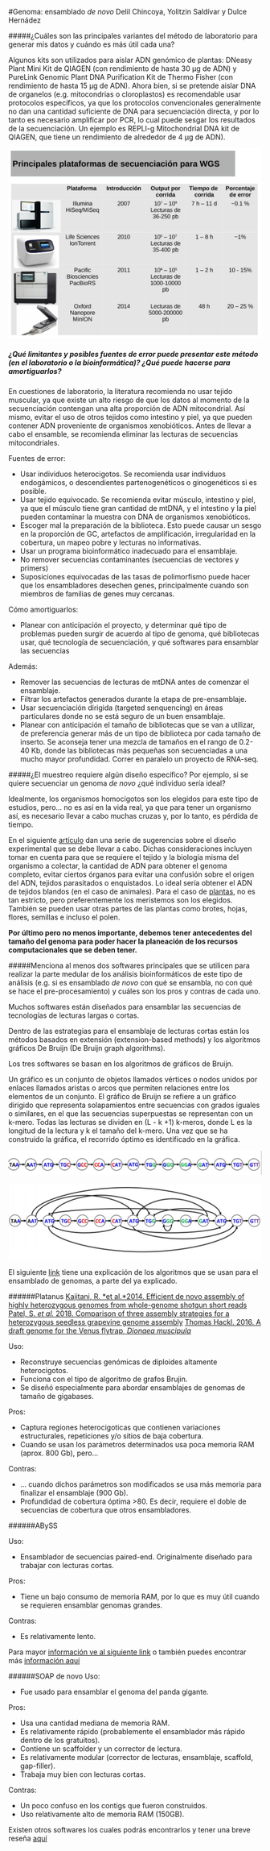 
#Genoma: ensamblado _de novo_
Delil Chincoya, Yolitzin Saldívar y Dulce Hernádez


#####¿Cuáles son las principales variantes del método de laboratorio para generar mis datos y cuándo es más útil cada una?

Algunos kits son utilizados para aislar ADN genómico de plantas: DNeasy Plant Mini Kit de QIAGEN (con rendimiento de hasta 30 μg de ADN) y PureLink Genomic Plant DNA Purification Kit de Thermo Fisher (con rendimiento de hasta 15 μg de ADN). Ahora bien, si se pretende aislar DNA de organelos (e.g. mitocondrias o cloroplastos) es recomendable usar protocolos específicos, ya que los protocolos convencionales generalmente no dan una cantidad suficiente de DNA para secuenciación directa, y por lo tanto es necesario amplificar por PCR, lo cual puede sesgar los resultados de la secuenciación.     Un ejemplo es REPLI-g Mitochondrial DNA kit de QIAGEN, que tiene un rendimiento de alrededor de 4 μg de ADN).

![technologies.jpeg](https://raw.githubusercontent.com/DelilChincoya/Tareas_Curso_BioinfinvRepro/master/technologies.jpeg)



##### ¿Qué limitantes y posibles fuentes de error puede presentar este método (en el laboratorio o la bioinformática)? ¿Qué puede hacerse para amortiguarlos?

En cuestiones de laboratorio, la literatura recomienda no usar tejido muscular, ya que existe un alto riesgo de que los datos al momento de la secuenciación contengan una alta proporción de ADN mitocondrial. Así mismo, evitar el uso de otros tejidos como intestino y piel, ya que pueden contener  ADN proveniente de organismos xenobióticos. Antes de llevar a cabo el ensamble, se recomienda eliminar las lecturas de secuencias mitocondriales.

Fuentes de error: 
- Usar individuos heterocigotos. Se recomienda usar individuos endogámicos, o descendientes partenogenéticos o ginogenéticos si es posible.
- Usar tejido equivocado. Se recomienda evitar músculo, intestino y piel, ya que el músculo tiene gran cantidad de mtDNA, y el intestino y la piel pueden contaminar la muestra con DNA de organismos xenobióticos.
- Escoger mal la preparación de la biblioteca. Esto puede causar un sesgo en la proporción de GC, artefactos de amplificación, irregularidad en la cobertura, un mapeo pobre y lecturas no informativas.
- Usar un programa bioinformático inadecuado para el ensamblaje. 
- No remover secuencias contaminantes (secuencias de vectores y primers)
- Suposiciones equivocadas de las tasas de polimorfismo puede hacer que los ensambladores desechen genes, principalmente cuando son miembros de familias de genes muy cercanas.

Cómo amortiguarlos:

- Planear con anticipación el proyecto, y determinar qué tipo de problemas pueden surgir de acuerdo al tipo de genoma, qué bibliotecas usar, qué tecnología de secuenciación, y qué softwares para ensamblar las secuencias

Además:
- Remover las secuencias de lecturas de mtDNA antes de comenzar el ensamblaje.
- Filtrar los artefactos generados durante la etapa de pre-ensamblaje.
- Usar secuenciación dirigida (targeted senquencing) en áreas particulares donde no se está seguro de un buen ensamblaje.
- Planear con anticipación el tamaño de bibliotecas que se van a utilizar, de preferencia generar más de un tipo de biblioteca por cada tamaño de inserto. Se aconseja tener una mezcla de tamaños en el rango de 0.2-40 Kb, donde las bibliotecas más pequeñas son secuenciadas a una mucho mayor profundidad. Correr en paralelo un proyecto de RNA-seq.



#####¿El muestreo requiere algún diseño específico? Por ejemplo, si se quiere secuenciar un genoma *de novo* ¿qué individuo sería ideal?

Idealmente, los organismos homocigotos son los elegidos para este tipo de estudios, pero… no es así en la vida real, ya que para tener un organismo así, es necesario llevar a cabo muchas cruzas y, por lo tanto, es pérdida de tiempo.

En el siguiente [artículo](https://www.ncbi.nlm.nih.gov/pmc/articles/PMC3626508/pdf/2047-217X-1-8.pdf) dan una serie de sugerencias sobre el diseño experimental que se debe llevar a cabo. Dichas consideraciones incluyen tomar en cuenta para que se requiere el tejido y la biología misma del organismo a colectar, la cantidad de ADN para obtener el genoma completo, evitar ciertos órganos para evitar una confusión sobre el origen del ADN, tejidos parasitados o enquistados. Lo ideal sería obtener el ADN de tejidos blandos (en el caso de animales). Para el caso de [plantas](https://www.researchgate.net/post/Which_part_of_the_plant_is_most_preferred_for_DNA_isolation), no es tan estricto, pero preferentemente los meristemos son los elegidos. También se pueden usar otras partes de las plantas como brotes, hojas, flores, semillas e incluso el polen.

**Por último pero no menos importante, debemos tener antecedentes del tamaño del genoma para poder hacer la planeación de los recursos computacionales que se deben tener.**

#####Menciona al menos dos softwares principales que se utilicen para realizar la parte medular de los análisis bioinformáticos de este tipo de análisis (e.g. si es ensamblado *de novo* con qué se ensambla, no con qué se hace el pre-procesamiento) y cuáles son los pros y contras de cada uno. 

Muchos softwares están diseñados para ensamblar las secuencias de tecnologías de lecturas largas o cortas.

Dentro de las estrategias para el ensamblaje de lecturas cortas están los métodos basados en extensión (extension-based methods) y los algoritmos gráficos De Bruijn (De Bruijn graph algorithms).

Los tres softwares se basan en los algoritmos de gráficos de Bruijn.

Un gráfico es un conjunto de objetos llamados vértices o nodos unidos por enlaces llamados aristas o arcos que permiten relaciones entre los elementos de un conjunto. El gráfico de Bruijn se refiere a un gráfico dirigido que representa solapamientos entre secuencias con grados iguales o similares, en el que las secuencias superpuestas se representan con un k-mero. Todas las lecturas se dividen  en (L - k +1) k-meros, donde L es la longitud de la lectura y k el tamaño del k-mero. Una vez que se ha construido la gráfica, el recorrido óptimo es identificado en la gráfica.

![](https://raw.githubusercontent.com/DelilChincoya/Tareas_Curso_BioinfinvRepro/master/Imagen%201.jpg)

![](https://raw.githubusercontent.com/DelilChincoya/Tareas_Curso_BioinfinvRepro/master/Imagen%202.jpg)

El siguiente [link](http://vis.usal.es/rodrigo/documentos/bioinfo/muii/sesiones/4-ensamblado.pdf) tiene una explicación de los algoritmos que se usan para el ensamblado de genomas, a parte del ya explicado. 

######Platanus
[Kajitani, R. *et al.*2014. Efficient de novo assembly of highly heterozygous genomes from whole-genome shotgun short reads](https://www.ncbi.nlm.nih.gov/pmc/articles/PMC4120091/pdf/1384.pdf)
[Patel, S. *et al.* 2018. Comparison of three assembly strategies for a heterozygous seedless grapevine genome assembly](https://bmcgenomics.biomedcentral.com/track/pdf/10.1186/s12864-018-4434-2?site=bmcgenomics.biomedcentral.com)
[Thomas Hackl. 2016. A draft genome for the Venus flytrap, *Dionaea muscipula*](https://d-nb.info/1111888663/34)

Uso:
- Reconstruye secuencias genómicas de diploides altamente heterocigotos.
- Funciona con el tipo de algoritmo de grafos Brujin.
- Se diseñó especialmente para abordar ensamblajes de genomas de tamaño de gigabases.

Pros:
- Captura regiones heterocigoticas que contienen variaciones estructurales, repeticiones y/o sitios de baja cobertura.
- Cuando se usan los parámetros determinados usa poca memoria RAM (aprox. 800 Gb), pero... 

Contras:
- … cuando dichos parámetros son modificados se usa más memoria para finalizar el ensamblaje (900 Gb).
- Profundidad de cobertura óptima >80. Es decir, requiere el doble de secuencias de cobertura que otros ensambladores.

######ABySS

Uso:
- Ensamblador de secuencias paired-end. Originalmente diseñado para trabajar con lecturas cortas. 

Pros: 
- Tiene un bajo consumo de memoria RAM, por lo que es muy útil cuando se requieren ensamblar genomas grandes.

Contras: 
- Es relativamente lento.


Para mayor [información ve al siguiente link](http://www.bcgsc.ca/platform/bioinfo/software/abyss) o también puedes encontrar más [información aquí](http://www.ehu.eus/sgi/software-de-calculo/abyss)

######SOAP de novo
Uso:
- Fue usado para ensamblar el genoma del panda gigante.

Pros:
- Usa una cantidad mediana de memoria RAM.
- Es relativamente rápido (probablemente el ensamblador más rápido dentro de los gratuitos).
- Contiene un  scaffolder y un corrector de lectura.
- Es relativamente modular (corrector de lecturas, ensamblaje, scaffold, gap-filler).
- Trabaja muy bien con lecturas cortas.

Contras:
- Un poco confuso en los contigs que fueron construidos.
- Uso relativamente alto de memoria RAM (150GB).

Existen otros softwares los cuales podrás encontrarlos y tener una breve reseña <a href=" https://en.wikibooks.org/wiki/Next_Generation_Sequencing_(NGS)/De_novo_assembly>">aquí</a>





